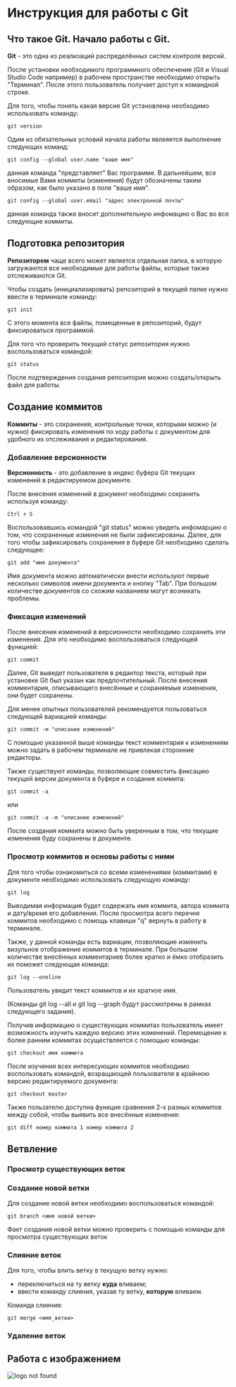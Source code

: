 # **Инструкция для работы с Git**

## Что такое Git. Начало работы с Git.

**Git** - это одна из реализаций распределённых систем контроля версий. 

После установки необходимого программного обеспечения (Git и Visual Studio Code например) в рабочем пространстве необходимо открыть "Терминал". После этого пользователь получает доступ к командной строке.

Для того, чтобы понять какая версия Git установлена необходимо использовать команду:

    git version

Одим из обязательных условий начала работы явлеяется выполнение следующих команд:

    git config --global user.name "ваше имя"

данная команда "представляет" Вас программе. В дальнейшем, все вносимые Вами коммиты (изменения) будут обозначены таким образом, как было указано в поле "ваше имя".

    git config --global user.email "адрес электронной почты"

данная команда также вносит дополнительную инфомацию о Вас во все следующие коммиты.

## Подготовка репозитория

**Репозиторем** чаще всего может является отдельная папка, в которую загружаются все необходимые для работы файлы, которые также отслеживаются Git.

Чтобы создать (инициализировать) репозиторий в текущей папке нужно ввести в терминале команду:

    git init

С этого момента все файлы, помещенные в репозиторий, будут фиксироваться программой. 

Для того что проверить текущий статус репозитория нужно воспользоваться командой:

    git status

После подтверждения создания репозитория можно создать/открыть файл для работы. 

## Создание коммитов

**Коммиты** - это сохранения, контрольные точки, которыми можно (и нужно) фиксировать изменения по ходу работы с документом для удобного их отслеживания и редактирования.

 ### Добавление версионности

 **Версионность** - это добавление в индекс буфера Git текущих изменений в редактируемом документе.

 После внесения изменений в документ необходимо сохранить используя команду: 

    Ctrl + S

 Воспользовавшись командой "git status" можно увидеть инфомарцию о том, что сохраненные изменения не были зафиксированы. Далее, для того чтобы зафиксировать сохранения в буфере Git необходимо сделать следующее:

    git add "имя документа"

Имя документа можно автоматически внести используют первые несколько символов имени документа и кнопку "Tab". При большом количестве документов со схожим названием могут возникать проблемы.

 ### Фиксация изменений

 После внесения изменений в версионности необходимо сохранить эти изменения. Для это необходимо воспользоваться следующей функцией:

    git commit

Далее, Git выведет пользователя в редактор текста, который при установке Git был указан как предпочтительный. После внесения комментария, описывающего внесённые и сохраняемые изменения, они будет сохранены.

Для менее опытных пользователей рекомендуется пользоваться следующей вариацией команды:

    git commit -m "описание изменений"

С помощью указанной выше команды текст комментария к изменениям можно задать в рабочем терминале не привлекая сторонние редакторы.

Также существуют команды, позволяющие совместить фиксацию текущей версии документа в буфере и создание коммита:

    git commit -a

или

    git commit -a -m "описание изменений"

После создания коммита можно быть уверенным в том, что текущие изменения буду сохранены в документе.

### Просмотр коммитов и основы работы с ними

Для того чтобы ознакомиться со всеми изменениями (коммитами) в документе необходимо использовать следующую команду:

    git log

Выводимая информация будет содержать имя коммита, автора коммита и дату/время его добавления. После просмотра всего перечня коммитов необходимо с помощь клавиши "q" вернуть в работу в терминале.

Также, у данной команды есть вариации, позволяющие изменить визульное отображение коммитов в терминале. При большом количестве внесённых комментариев более кратко и ёмко отобразить их поможет следующая команда:

    git log --oneline

Пользователь увидит текст коммитов и их краткое имя.

(Команды git log --all и git log --graph будут рассмотрены в рамках следующего задания).

Получив информацию о существующих коммитах пользователь имеет возможность изучить каждую версию этих изменений. Перемещение к более ранним коммитах осуществляется с помощью команды:

    git checkout имя коммита

После изучения всех интересующих коммитов необходимо воспользовать командой, возращающей пользователя в крайнюю версию редактируемого документа:

    git checkout master

Также пользателю доступна функция сравнения 2-х разных коммитов между собой, чтобы выявить все внесённые изменения:

    git diff номер коммита 1 номер коммита 2


## Ветвление

### Просмотр существующих веток

### Создание новой ветки

Для создание новой ветки необходимо воспользоваться командой:

    git branch <имя новой ветки>

Факт создания новой ветки можно проверить с помощью команды для просмотра существующих веток

### Слияние веток

Для того, чтобы влить ветку в текущую ветку нужно:

- переключиться на ту ветку **куда** вливаем;
- ввести команду слияния, указав ту ветку, **которую** вливаем.

Команда слияния:

    git merge <имя_ветки>

### Удаление веток

## Работа с изображением

![logo not found](kitty.jpg)

